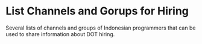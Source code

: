 # List Channels and Gorups for Hiring
Several lists of channels and groups of Indonesian programmers that can be used to share information about DOT hiring.
